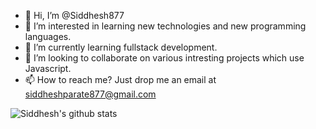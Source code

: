 - 👋 Hi, I’m @Siddhesh877
- 👀 I’m interested in learning new technologies and new programming languages.
- 🌱 I’m currently learning fullstack development.
- 💞️ I’m looking to collaborate on various intresting projects which use Javascript.
- 📫 How to reach me? Just drop me an email at siddheshparate877@gmail.com

![Siddhesh's github stats](https://github-readme-stats.vercel.app/api?username=Siddhesh877&show_icons=true&hide_border=true)
